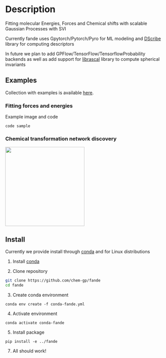 # Description
Fitting molecular Energies, Forces and Chemical shifts with scalable Gaussian Processes with SVI 


Currently fande uses Gpytorch/Pytorch/Pyro for ML modeling and [DScribe](https://github.com/SINGROUP/dscribe) library for computing descriptors

In future we plan to add GPFlow/TensorFlow/TensorflowProbability backends as well as add support for [librascal](https://github.com/lab-cosmo/librascal) library to compute spherical invariants


## Examples

Collection with examples is available [here](https://github.com/chem-gp/examples).

### Fitting forces and energies

Example image and code

```
code sample
```

### Chemical transformation network discovery

<img src="https://user-images.githubusercontent.com/25351170/171550682-25ea416f-bc54-4373-9b31-1fdbc1f5381e.gif" width="250">

## Install

Currently we provide install through [conda]() and for Linux distributions

1. Install [conda](https://docs.conda.io/projects/conda/en/latest/user-guide/install/linux.html)

2. Clone repository 
``` bash
git clone https://github.com/chem-gp/fande
cd fande
```
3. Create conda environment
```
conda env create -f conda-fande.yml
```
4. Activate environment
```
conda activate conda-fande
```
5. Install package
```
pip install -e ../fande
```
7. All should work!


